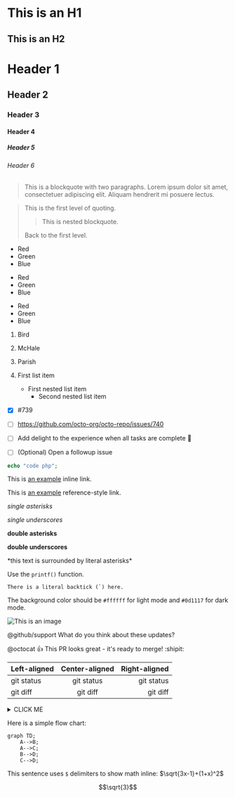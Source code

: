 This is an H1
=============

This is an H2
-------------

# Header 1
## Header 2
### Header 3
#### Header 4
##### Header 5
###### Header 6

> This is a blockquote with two paragraphs. Lorem ipsum dolor sit amet,
> consectetuer adipiscing elit. Aliquam hendrerit mi posuere lectus.

> This is the first level of quoting.
>
> > This is nested blockquote.
>
> Back to the first level.

*   Red
*   Green
*   Blue

+   Red
+   Green
+   Blue

-   Red
-   Green
-   Blue

1.  Bird
2.  McHale
3.  Parish

1. First list item
   - First nested list item
     + Second nested list item

- [x] #739
- [ ] https://github.com/octo-org/octo-repo/issues/740
- [ ] Add delight to the experience when all tasks are complete :tada:
- [ ] \(Optional) Open a followup issue


```php
echo "code php";
```

This is [an example](http://example.com/ "Title") inline link.

This is [an example][id] reference-style link.

[id]: http://example.com/  "Optional Title Here"

*single asterisks*

_single underscores_

**double asterisks**

__double underscores__

\*this text is surrounded by literal asterisks\*

Use the `printf()` function.

``There is a literal backtick (`) here.``

The background color should be `#ffffff` for light mode and `#0d1117` for dark mode.

![This is an image](https://myoctocat.com/assets/images/base-octocat.svg)

@github/support What do you think about these updates?

@octocat :+1: This PR looks great - it's ready to merge! :shipit:

| Left-aligned | Center-aligned | Right-aligned |
| :---         |     :---:      |          ---: |
| git status   | git status     | git status    |
| git diff     | git diff       | git diff      |


<details><summary>CLICK ME</summary>
<p>

#### We can hide anything, even code!

```ruby
   puts "Hello World"
```

</p>
</details>

Here is a simple flow chart:

```mermaid
graph TD;
    A-->B;
    A-->C;
    B-->D;
    C-->D;
```

This sentence uses `$` delimiters to show math inline:  $\sqrt{3x-1}+(1+x)^2$

```math
\sqrt{3}
```

